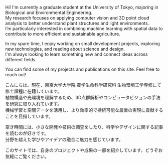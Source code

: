 Hi! I'm currently a graduate student at the University of Tokyo, majoring in Biological and Environmental Engineering.  
My research focuses on applying computer vision and 3D point cloud analysis to better understand plant structures and light environments.  
I’m particularly interested in combining machine learning with spatial data to contribute to more efficient and sustainable agriculture.

In my spare time, I enjoy working on small development projects, exploring new technologies, and reading about science and design.  
I'm always looking to learn something new and connect ideas across different fields.

You can find some of my projects and publications on this site. Feel free to reach out!

こんにちは。現在、東京大学大学院 農学生命科学研究科 生物環境工学専修にて修士課程に在籍しています。  
植物構造や光環境を理解するため、3D点群解析やコンピュータビジョンの手法を研究に取り入れています。  
機械学習と空間データを活用し、より効率的で持続可能な農業の実現に貢献することを目指しています。

空き時間には、小さな開発や技術の調査をしたり、科学やデザインに関する記事を読むのが好きです。  
分野を越えた学びやアイデアの融合に魅力を感じています。

このサイトでは、自身のプロジェクトや成果の一部を紹介しています。どうぞお気軽にご覧ください。

